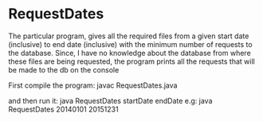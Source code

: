 # RequestDates
The particular program, gives all the required files from a given start date (inclusive) to end date (inclusive) with the minimum number of requests to the 
database. 
Since, I have no knowledge about the database from where these files are being requested, the program prints all the requests that will be made to the db on the console


First compile the program:
javac RequestDates.java

and then run it:
java RequestDates startDate endDate
e.g:
java RequestDates 20140101 20151231
                
